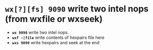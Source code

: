 <!-- TITLE: wx -->

#  **`wx[?][fs] 9090`** write two intel nops (from wxfile or wxseek)

- **`wx 9090`** write two intel nops
- **`wxf -|file`** write contents of hexpairs file here
- **`wxs 9090`** write hexpairs and seek at the end